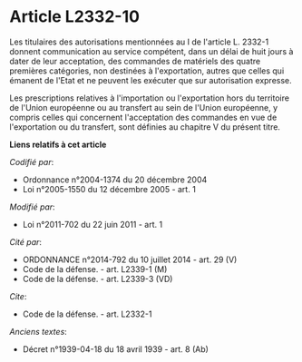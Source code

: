 # Article L2332-10

Les titulaires des autorisations mentionnées au I de l'article L. 2332-1 donnent communication au service compétent, dans un
délai de huit jours à dater de leur acceptation, des commandes de matériels des quatre premières catégories, non destinées à
l'exportation, autres que celles qui émanent de l'Etat et ne peuvent les exécuter que sur autorisation expresse. 

Les prescriptions relatives à l'importation ou l'exportation hors du territoire de l'Union européenne ou au transfert au sein
de l'Union européenne, y compris celles qui concernent l'acceptation des commandes en vue de l'exportation ou du transfert,
sont définies au chapitre V du présent titre.

**Liens relatifs à cet article**

_Codifié par_:

  - Ordonnance n°2004-1374 du 20 décembre 2004
  - Loi n°2005-1550 du 12 décembre 2005 - art. 1

_Modifié par_:

  - Loi n°2011-702 du 22 juin 2011 - art. 1

_Cité par_:

  - ORDONNANCE n°2014-792 du 10 juillet 2014 - art. 29 (V)
  - Code de la défense. - art. L2339-1 (M)
  - Code de la défense. - art. L2339-3 (VD)

_Cite_:

  - Code de la défense. - art. L2332-1

_Anciens textes_:

  - Décret n°1939-04-18 du 18 avril 1939 - art. 8 (Ab)
